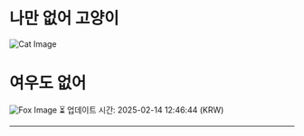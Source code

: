 
# 나만 없어 고양이

![Cat Image](https://cdn2.thecatapi.com/images/d1e.jpg)

# 여우도 없어
![Fox Image](https://randomfox.ca/images/84.jpg)
⏳ 업데이트 시간: 2025-02-14 12:46:44 (KRW)

---
